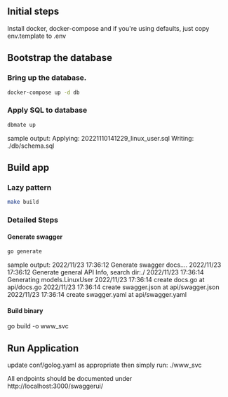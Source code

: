 ## Initial steps

Install docker, docker-compose and if you're using defaults, just copy env.template to .env

## Bootstrap the database

### Bring up the database.  

```sh 
docker-compose up -d db 
```

### Apply SQL to database

```sh 
dbmate up 
```

sample output:
Applying: 20221110141229_linux_user.sql
Writing: ./db/schema.sql

## Build app
### Lazy pattern

```sh 
make build
```
### Detailed Steps

#### Generate swagger

```sh 
go generate
```

sample output:
2022/11/23 17:36:12 Generate swagger docs....
2022/11/23 17:36:12 Generate general API Info, search dir:./
2022/11/23 17:36:14 Generating models.LinuxUser
2022/11/23 17:36:14 create docs.go at  api/docs.go
2022/11/23 17:36:14 create swagger.json at  api/swagger.json
2022/11/23 17:36:14 create swagger.yaml at  api/swagger.yaml

#### Build binary 
go build -o www_svc

## Run Application 

update conf/golog.yaml as appropriate then simply run: ./www_svc

All endpoints should be documented under http://localhost:3000/swaggerui/

